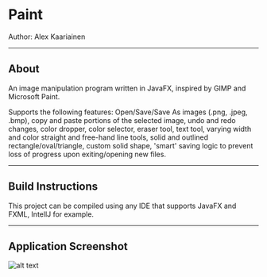 
# Paint
Author: Alex Kaariainen
_______________________________________________________________

## About
An image manipulation program written in JavaFX, inspired by GIMP and Microsoft Paint. 

Supports the following features: Open/Save/Save As images (.png, .jpeg, .bmp), copy and paste portions of the selected image, undo and redo changes, color dropper, color selector, eraser tool, text tool, varying width and color straight and free-hand line tools, solid and outlined rectangle/oval/triangle, custom solid shape, 'smart' saving logic to prevent loss of progress upon exiting/opening new files. 
_______________________________________________________________

## Build Instructions
This project can be compiled using any IDE that supports JavaFX and FXML, IntellJ for example.
_______________________________________________________________

## Application Screenshot
![alt text](https://i.imgur.com/Db6xp3o.png)
